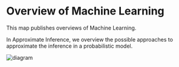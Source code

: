 # Overview of Machine Learning

This map publishes overviews of Machine Learning.

In Approximate Inference, we overview the possible approaches to approximate the inference in a probabilistic model.

![diagram](https://github.com/RobRomijnders/overview/blob/master/diagram_approximate_inference.png?raw=true)